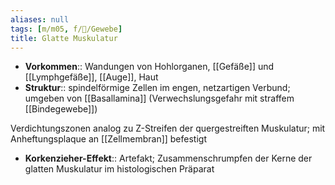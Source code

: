 ```yaml
---
aliases: null
tags: [m/m05, f/🔬/Gewebe]
title: Glatte Muskulatur
---
```

- **Vorkommen**:: Wandungen von Hohlorganen, [[Gefäße]] und [[Lymphgefäße]], [[Auge]], Haut
- **Struktur**:: spindelförmige Zellen im engen, netzartigen Verbund; umgeben von [[Basallamina]] (Verwechslungsgefahr mit straffem [[Bindegewebe]])

Verdichtungszonen analog zu Z-Streifen der quergestreiften Muskulatur; mit Anheftungsplaque an [[Zellmembran]] befestigt

- **Korkenzieher-Effekt**:: Artefakt; Zusammenschrumpfen der Kerne der glatten Muskulatur im histologischen Präparat